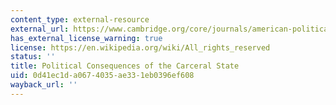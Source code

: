 ```yaml
---
content_type: external-resource
external_url: https://www.cambridge.org/core/journals/american-political-science-review/article/political-consequences-of-the-carceral-state/4E39A3AFDAB682A1D4DE53C57E38C019
has_external_license_warning: true
license: https://en.wikipedia.org/wiki/All_rights_reserved
status: ''
title: Political Consequences of the Carceral State
uid: 0d41ec1d-a067-4035-ae33-1eb0396ef608
wayback_url: ''
---
```

